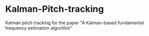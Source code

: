 # Kalman-Pitch-tracking
Kalman pitch tracking for the paper "A Kalman-based fundamental frequency estimation algorithm"

